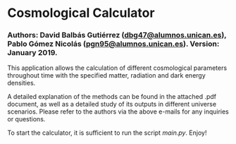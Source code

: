 # Cosmological Calculator
### Authors: David Balbás Gutiérrez (dbg47@alumnos.unican.es), Pablo Gómez Nicolás (pgn95@alumnos.unican.es). Version: January 2019.

This application allows the calculation of different cosmological parameters throughout time with the specified matter, radiation and dark energy densities.

A detailed explanation of the methods can be found in the attached .pdf document, as well as a detailed study of its outputs in different universe scenarios. Please refer to the authors via the above e-mails for any inquiries or questions.

To start the calculator, it is sufficient to run the script _main.py_. Enjoy!
